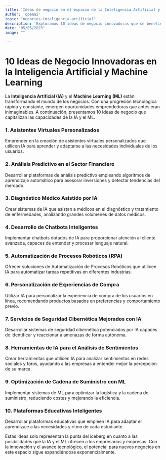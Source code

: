 ```yaml
---
title: 'Ideas de negocio en el espacio de la Inteligencia Artificial y Machine Learning'
author: 'openai'
topic: "negocios-inteligencia-artificial"
description: 'Exploramos 10 ideas de negocio innovadoras que se benefician del avance en la Inteligencia Artificial (IA) y el Machine Learning (ML), abriendo oportunidades para emprendedores y empresas que buscan entrar en este emocionante y creciente campo.'
date: "05/05/2023"
image: ""

---
```


# 10 Ideas de Negocio Innovadoras en la Inteligencia Artificial y Machine Learning

La **Inteligencia Artificial (IA)** y el **Machine Learning (ML)** están transformando el mundo de los negocios. Con una progresión tecnológica rápida y constante, emergen oportunidades emprendedoras que antes eran inimaginables. A continuación, presentamos 10 ideas de negocio que capitalizan las capacidades de la IA y el ML.

### 1. Asistentes Virtuales Personalizados
Emprender en la creación de asistentes virtuales personalizados que utilicen IA para aprender y adaptarse a las necesidades individuales de los usuarios.

### 2. Análisis Predictivo en el Sector Financiero
Desarrollar plataformas de análisis predictivo empleando algoritmos de aprendizaje automático para asesorar inversiones y detectar tendencias del mercado.

### 3. Diagnóstico Médico Asistido por IA
Crear sistemas de IA que asistan a médicos en el diagnóstico y tratamiento de enfermedades, analizando grandes volúmenes de datos médicos.

### 4. Desarrollo de Chatbots Inteligentes
Implementar chatbots dotados de IA para proporcionar atención al cliente avanzada, capaces de entender y procesar lenguaje natural.

### 5. Automatización de Procesos Robóticos (RPA)
Ofrecer soluciones de Automatización de Procesos Robóticos que utilicen IA para automatizar tareas repetitivas en diferentes industrias.

### 6. Personalización de Experiencias de Compra
Utilizar IA para personalizar la experiencia de compra de los usuarios en línea, recomendando productos basados en preferencias y comportamiento previo.

### 7. Servicios de Seguridad Cibernética Mejorados con IA
Desarrollar sistemas de seguridad cibernética potenciados por IA capaces de identificar y reaccionar a amenazas de forma autónoma.

### 8. Herramientas de IA para el Análisis de Sentimientos
Crear herramientas que utilicen IA para analizar sentimientos en redes sociales y foros, ayudando a las empresas a entender mejor la percepción de su marca.

### 9. Optimización de Cadena de Suministro con ML
Implementar sistemas de ML para optimizar la logística y la cadena de suministro, reduciendo costes y mejorando la eficiencia.

### 10. Plataformas Educativas Inteligentes
Desarrollar plataformas educativas que empleen IA para adaptar el aprendizaje a las necesidades y ritmo de cada estudiante.

Estas ideas solo representan la punta del iceberg en cuanto a las posibilidades que la IA y el ML ofrecen a los empresarios y empresas. Con la innovación y el avance tecnológico, el potencial para nuevos negocios en este espacio sigue expandiéndose exponencialmente.